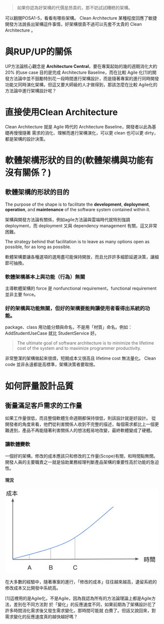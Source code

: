 
> 如果你認為好架構的代價是昂貴的，那不妨試試糟糕的架構。

可以翻閱POSA1-5，看看有哪些架構。
Clean Architecture 某種程度回應了敏捷開發方法說長出架構這件事情，好架構很貴不過可以先套不太貴的 Clean Architecture 。

# 與RUP/UP的關係 #
UP方法論核心觀念是 __Architecture Central__，要在專案起始的幾的週期消化大約 20% 的use case 目的是完成 Architecture Baseline，而在比較 Agile 化[1]的開發方法論中並不鼓勵特別花一段時間進行架構設計，而是隨著專案的進行同時開發功能又同時演化架構，但這又要大師級的人才做得到，那該怎麼在比較 Agile化的方法論中進行架構設計呢？

# 直接使用Clean Architecture #
Clean Architecture 就是 Agile 時代的 Architecture Baseline，開發者以此為基礎再慢慢隨著
需求的消化、理解而進行架構演化，可以更 clean 也可以更 dirty，都是架構的設計決策。

# 軟體架構形狀的目的(軟體架構與功能有沒有關係？) #
## 軟體架構的形狀的目的 ##
The purpose of the shape is to facilitate the __development__, __deployment__, __operation__, and __maintenance__ of the software system contained within it.

架構與開發方法論有關係，例如agile方法論與雲端時代就特別強調 deployment，而 deployment 又與 dependency management 有關，這又非常困難。

The strategy behind that facilitation is to leave as many options open as possible, for as long as possible.

軟體架構要讓各種選項的選用盡可能保持開放，而且允許許多細節延遲決策，讓細節可抽換。

### 軟體架構基本上與功能（行為）無關 ###
主導軟體架構的 force 是 nonfunctional requirement，functional requirement 並非主要 force。

### 好的架構與功能無關，但好的架構要能夠讓使用者看得出系統的功能。 ###
package、class 用功能分類與命名，不是用「材質」命名。例如：AddStudentUseCase 就比 StudentService 好。

> The ultimate goal of software architecture is to minimize the lifetime cost of the system and to maximize programmer productivity.

非常整潔的架構做起來很煩，短期成本又很高且 lifetime cost 無法量化。
Clean code 並非永遠都是高標準，架構決策者要取捨。

# 如何評量設計品質 #
## 衡量滿足客戶需求的工作量 ##
如果工作量很低，而且整個軟體生命週期都保持很低，則該設計就是好設計。
從開發者的角度來看，他們從利害關係人收到不完整的描述，每個需求都比上一個更難達到，產品不再能隨著利害關係人的想法輕易地改變，最終軟體變成了硬體。
### 讓軟體變軟 ###
一個好的架構，修改的成本應該只和修改的工作量(Scope)有關，和時間點無關。
開發人員的主要職責之一就是協助業務經理判斷產品架構的重要性高於功能的急迫性。

#### 現況 ####
![cost_time_relation.png](/img/cost_time_relation.png)

在大多數的經驗中，隨著專案的進行，「修改的成本」往往越來越高，遺留系統的修改成本又比開發中系統高。

[1]這裡用的是Agile化，不是Agile，因為我認為所有的方法論理論上都是Agile方法，差別在不同方法對
於「變化」的反應速度不同，如果前期為了架構設計花了許多時間消化需求後又發生需求變化，那時間可能就
白費了。但話又說回來，對需求變化的反應速度真的越快越好嗎？
